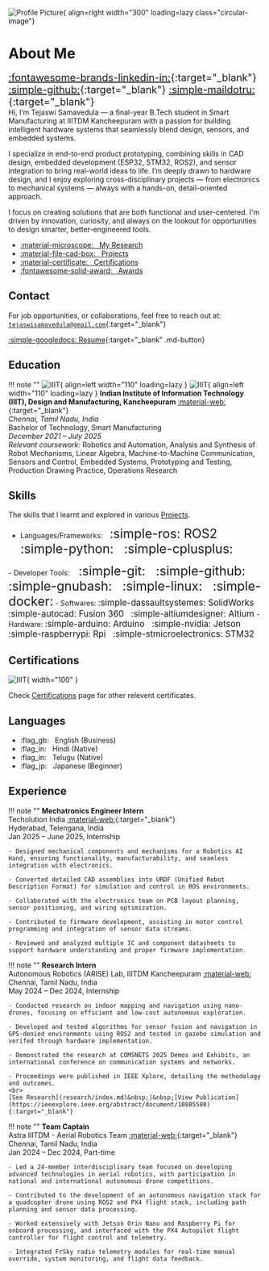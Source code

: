 <style>
    .circular-image {
      border-radius: 50%;
      object-fit: cover;
    }
  </style>

![Profile Picture](assets/images/image.jpeg){ align=right width="300" loading=lazy class="circular-image"}

# **About Me**
<span style="font-size:20px;"> [:fontawesome-brands-linkedin-in:](https://www.linkedin.com/in/tejaswisamavedula/){:target="_blank"} 
[:simple-github:](https://github.com/tejaswisam){:target="_blank"} [:simple-maildotru:](mailto:tejaswisamavedula@gmail.com){:target="_blank"}
</span>
<br>
Hi, I’m Tejaswi Samavedula — a final-year B.Tech student in Smart Manufacturing at IIITDM Kancheepuram with a passion for building intelligent hardware systems that seamlessly blend design, sensors, and embedded systems.

I specialize in end-to-end product prototyping, combining skills in CAD design, embedded development (ESP32, STM32, ROS2), and sensor integration to bring real-world ideas to life. I’m deeply drawn to hardware design, and I enjoy exploring cross-disciplinary projects — from electronics to mechanical systems — always with a hands-on, detail-oriented approach.

I focus on creating solutions that are both functional and user-centered. I'm driven by innovation, curiosity, and always on the lookout for opportunities to design smarter, better-engineered tools.

<div class="grid cards" markdown>

- [:material-microscope: &nbsp; My Research](research/index.md)
- [:material-file-cad-box: &nbsp; Projects](projects/index.md)
- [:material-certificate: &nbsp; Certifications](certifications/index.md)
- [:fontawesome-solid-award: &nbsp; Awards](awards/index.md)

</div>

## Contact

For job opportunities, or collaborations, feel free to reach out at: [`tejaswisamavedula@gmail.com`](mailto:tejaswisamavedula@gmail.com){:target="_blank"}

[:simple-googledocs: Resume](https://drive.google.com/file/d/18lmua5U4lJaFE4kJ-WC0IggoODxIKAZR/view?usp=sharing){:target="_blank" .md-button}

## Education
!!! note ""
    ![IIIT](assets/images/Insignia.png#only-light){ align=left width="110" loading=lazy }
    ![IIIT](assets/images/Insignia_W.png#only-dark){ align=left width="110" loading=lazy }
    **Indian Institute of Information Technology (IIIT), Design and Manufacturing, Kancheepuram** [:material-web:](https://www.iiitdm.ac.in/){:target="_blank"}
    <br>
    *Chennai, Tamil Nadu, India*
    <br>
    Bachelor of Technology, Smart Manufacturing
    <br>
    *December 2021 – July 2025*
    <br>
    *Relevant coursework*: Robotics and Automation, Analysis and Synthesis of Robot Mechanisms, Linear Algebra, Machine-to-Machine Communication, Sensors and Control, Embedded Systems, Prototyping and Testing, Production Drawing Practice, Operations Research

## Skills
The skills that I learnt and explored in various [Projects](projects/index.md).

<div class="grid cards" markdown>

- Languages/Frameworks:<span style="font-size:25px;">&nbsp; :simple-ros: ROS2 &nbsp; :simple-python: &nbsp; :simple-cplusplus:
</span>
- Developer Tools: <span style="font-size:25px;"> &nbsp; :simple-git: &nbsp; :simple-github: &nbsp; :simple-gnubash: &nbsp; :simple-linux: &nbsp; :simple-docker:</span>
- Softwares: <span style="font-size:17px;"> :simple-dassaultsystemes: SolidWorks &nbsp; :simple-autocad: Fusion 360 &nbsp; :simple-altiumdesigner: Altium </span>
- Hardware: <span style="font-size:17px;">:simple-arduino: Arduino &nbsp; :simple-nvidia: Jetson &nbsp; :simple-raspberrypi: Rpi &nbsp; :simple-stmicroelectronics: STM32 </span>

</div>

## Certifications
![IIIT](assets/images/CSWA.png){ width="100" }

Check [Certifications](certifications/index.md) page for other relevent certificates.

## Languages
<div class="grid cards" markdown>

- :flag_gb: &nbsp; English (Business)
- :flag_in: &nbsp; Hindi (Native)
- :flag_in: &nbsp; Telugu (Native)
- :flag_jp: &nbsp; Japanese (Beginner)

</div>

## Experience
!!! note ""
    **Mechatronics Engineer Intern**
    <br>
    Techolution India [:material-web:](https://www.techolution.com/){:target="_blank"}
    <br> 
    Hyderabad, Telengana, India
    <br>
    Jan 2025 – June 2025, Internship
    <br>

    - Designed mechanical components and mechanisms for a Robotics AI Hand, ensuring functionality, manufacturability, and seamless integration with electronics.

    - Converted detailed CAD assemblies into URDF (Unified Robot Description Format) for simulation and control in ROS environments.

    - Collaborated with the electronics team on PCB layout planning, sensor positioning, and wiring optimization.

    - Contributed to firmware development, assisting in motor control programming and integration of sensor data streams.

    - Reviewed and analyzed multiple IC and component datasheets to support hardware understanding and proper firmware implementation.

!!! note ""
    **Research Intern**
    <br>
    Autonomous Robotics (ARISE) Lab, IIITDM Kancheepuram [:material-web:](research/index.md)
    <br> 
    Chennai, Tamil Nadu, India
    <br>
    May 2024 – Dec 2024, Internship
    <br>

    - Conducted research on indoor mapping and navigation using nano-drones, focusing on efficient and low-cost autonomous exploration.

    - Developed and tested algorithms for sensor fusion and navigation in GPS-denied environments using ROS2 and tested in gazebo simulation and verifed through hardware implementation.

    - Demonstrated the research at COMSNETS 2025 Demos and Exhibits, an international conference on communication systems and networks.

    - Proceedings were published in IEEE Xplore, detailing the methodology and outcomes.
    <br>
    [See Research](research/index.md)&nbsp;|&nbsp;[View Publication](https://ieeexplore.ieee.org/abstract/document/10885580){:target="_blank"}

!!! note ""
    **Team Captain**
    <br>
    Astra IIITDM - Aerial Robotics Team [:material-web:](https://www.linkedin.com/company/astra-iiitdm/){:target="_blank"}
    <br> 
    Chennai, Tamil Nadu, India
    <br> 
    Jan 2024 – Dec 2024, Part-time
    <br>

    - Led a 24-member interdisciplinary team focused on developing advanced technologies in aerial robotics, with participation in national and international autonomous drone competitions.

    - Contributed to the development of an autonomous navigation stack for a quadcopter drone using ROS2 and PX4 flight stack, including path planning and sensor data processing.

    - Worked extensively with Jetson Orin Nano and Raspberry Pi for onboard processing, and interfaced with the PX4 Autopilot flight controller for flight control and telemetry.

    - Integrated FrSky radio telemetry modules for real-time manual override, system monitoring, and flight data feedback.

